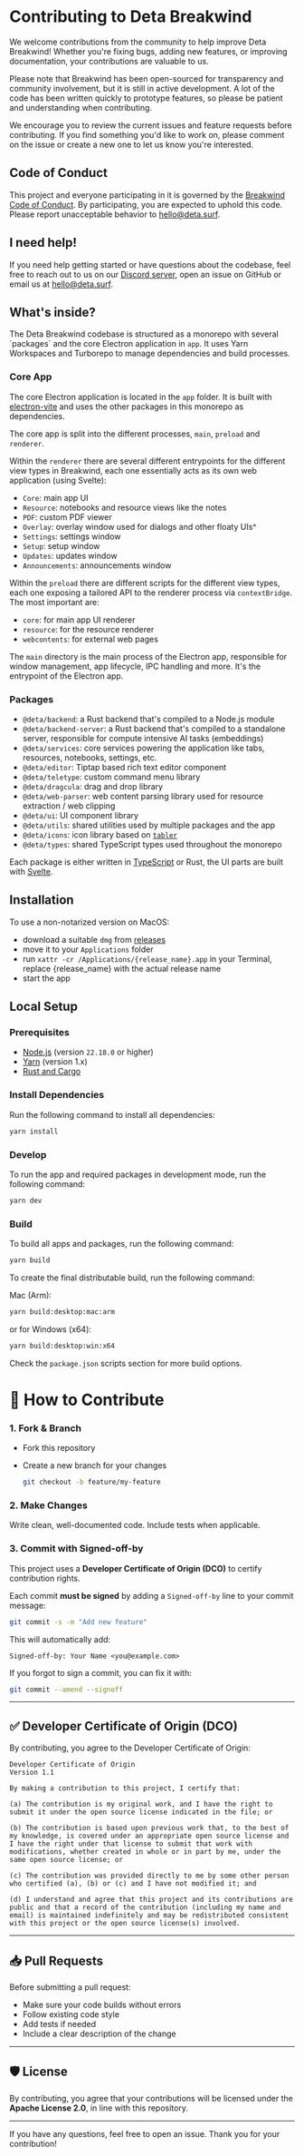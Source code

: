 # Contributing to Deta Breakwind

We welcome contributions from the community to help improve Deta Breakwind! Whether you're fixing bugs, adding new features, or improving documentation, your contributions are valuable to us.

Please note that Breakwind has been open-sourced for transparency and community involvement, but it is still in active development. A lot of the code has been written quickly to prototype features, so please be patient and understanding when contributing.

We encourage you to review the current issues and feature requests before contributing. If you find something you'd like to work on, please comment on the issue or create a new one to let us know you're interested.

## Code of Conduct

This project and everyone participating in it is governed by the [Breakwind Code of Conduct](CODE_OF_CONDUCT.md). By participating, you are expected to uphold this code. Please report unacceptable behavior to [hello@deta.surf](mailto:hello@deta.surf).

## I need help!

If you need help getting started or have questions about the codebase, feel free to reach out to us on our [Discord server](http://deta.surf/discord), open an issue on GitHub or email us at [hello@deta.surf](mailto:hello@deta.surf).

## What's inside?

The Deta Breakwind codebase is structured as a monorepo with several ´packages´ and the core Electron application in `app`. It uses Yarn Workspaces and Turborepo to manage dependencies and build processes.

### Core App

The core Electron application is located in the `app` folder. It is built with [electron-vite](https://electron-vite.org) and uses the other packages in this monorepo as dependencies.

The core app is split into the different processes, `main`, `preload` and `renderer`.

Within the `renderer` there are several different entrypoints for the different view types in Breakwind, each one essentially acts as its own web application (using Svelte):

- `Core`: main app UI
- `Resource`: notebooks and resource views like the notes
- `PDF`: custom PDF viewer
- `Overlay`: overlay window used for dialogs and other floaty UIs^
- `Settings`: settings window
- `Setup`: setup window
- `Updates`: updates window
- `Announcements`: announcements window

Within the `preload` there are different scripts for the different view types, each one exposing a tailored API to the renderer process via `contextBridge`. The most important are:

- `core`: for main app UI renderer
- `resource`: for the resource renderer
- `webcontents`: for external web pages

The `main` directory is the main process of the Electron app, responsible for window management, app lifecycle, IPC handling and more. It's the entrypoint of the Electron app.

### Packages

- `@deta/backend`: a Rust backend that's compiled to a Node.js module
- `@deta/backend-server`: a Rust backend that's compiled to a standalone server, responsible for compute intensive AI tasks (embeddings)
- `@deta/services`: core services powering the application like tabs, resources, notebooks, settings, etc.
- `@deta/editor`: Tiptap based rich text editor component
- `@deta/teletype`: custom command menu library
- `@deta/dragcula`: drag and drop library
- `@deta/web-parser`: web content parsing library used for resource extraction / web clipping
- `@deta/ui`: UI component library
- `@deta/utils`: shared utilities used by multiple packages and the app
- `@deta/icons`: icon library based on [`tabler`](https://tabler.io/icons)
- `@deta/types`: shared TypeScript types used throughout the monorepo

Each package is either written in [TypeScript](https://www.typescriptlang.org/) or Rust, the UI parts are built with [Svelte](https://svelte.dev/).

## Installation

To use a non-notarized version on MacOS:

- download a suitable `dmg` from [releases](https://github.com/deta/horizon/releases)
- move it to your `Applications` folder
- run `xattr -cr /Applications/{release_name}.app` in your Terminal, replace {release_name} with the actual release name
- start the app

## Local Setup

### Prerequisites

- [Node.js](https://nodejs.org/) (version `22.18.0` or higher)
- [Yarn](https://yarnpkg.com/) (version 1.x)
- [Rust and Cargo](https://www.rust-lang.org/tools/install)

### Install Dependencies

Run the following command to install all dependencies:

```sh
yarn install
```

### Develop

To run the app and required packages in development mode, run the following command:

```sh
yarn dev
```

### Build

To build all apps and packages, run the following command:

```sh
yarn build
```

To create the final distributable build, run the following command:

Mac (Arm):

```sh
yarn build:desktop:mac:arm
```

or for Windows (x64):

```sh
yarn build:desktop:win:x64
```

Check the `package.json` scripts section for more build options.

# 📌 How to Contribute

### 1. Fork & Branch

- Fork this repository
- Create a new branch for your changes

  ```bash
  git checkout -b feature/my-feature

  ```

### 2. Make Changes

Write clean, well-documented code. Include tests when applicable.

### 3. Commit with Signed-off-by

This project uses a **Developer Certificate of Origin (DCO)** to certify contribution rights.

Each commit **must be signed** by adding a `Signed-off-by` line to your commit message:

```bash
git commit -s -m "Add new feature"

```

This will automatically add:

```
Signed-off-by: Your Name <you@example.com>

```

If you forgot to sign a commit, you can fix it with:

```bash
git commit --amend --signoff

```

---

## ✅ Developer Certificate of Origin (DCO)

By contributing, you agree to the Developer Certificate of Origin:

```
Developer Certificate of Origin
Version 1.1

By making a contribution to this project, I certify that:

(a) The contribution is my original work, and I have the right to submit it under the open source license indicated in the file; or

(b) The contribution is based upon previous work that, to the best of my knowledge, is covered under an appropriate open source license and I have the right under that license to submit that work with modifications, whether created in whole or in part by me, under the same open source license; or

(c) The contribution was provided directly to me by some other person who certified (a), (b) or (c) and I have not modified it; and

(d) I understand and agree that this project and its contributions are public and that a record of the contribution (including my name and email) is maintained indefinitely and may be redistributed consistent with this project or the open source license(s) involved.
```

---

## 📥 Pull Requests

Before submitting a pull request:

- Make sure your code builds without errors
- Follow existing code style
- Add tests if needed
- Include a clear description of the change

---

## 🛡 License

By contributing, you agree that your contributions will be licensed under the **Apache License 2.0**, in line with this repository.

---

If you have any questions, feel free to open an issue. Thank you for your contribution!

